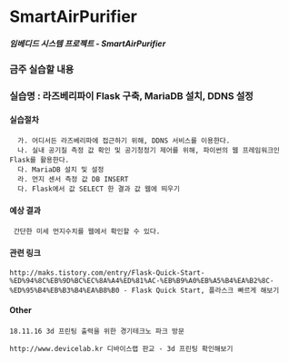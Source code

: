 # **SmartAirPurifier**

##### 임베디드 시스템 프로젝트 - SmartAirPurifier


### 금주 실습할 내용
### 실습명 : 라즈베리파이 Flask 구축, MariaDB 설치, DDNS 설정
#### 실습절차
```
  가. 어디서든 라즈베리파에 접근하기 위해, DDNS 서비스를 이용한다.  
  나. 실내 공기질 측정 값 확인 및 공기청정기 제어를 위해, 파이썬의 웹 프레임워크인 Flask를 활용한다.  
  다. MariaDB 설치 및 설정  
  라. 먼지 센서 측정 값 DB INSERT  
  다. Flask에서 값 SELECT 한 결과 값 웹에 띄우기  
```


#### 예상 결과
```
 간단한 미세 먼지수치를 웹에서 확인할 수 있다.  
```

#### 관련 링크
```
http://maks.tistory.com/entry/Flask-Quick-Start-%ED%94%8C%EB%9D%BC%EC%8A%A4%ED%81%AC-%EB%B9%A0%EB%A5%B4%EA%B2%8C-%ED%95%B4%EB%B3%B4%EA%B8%B0 - Flask Quick Start, 플라스크 빠르게 해보기  
```

#### Other
```
18.11.16 3d 프린팅 출력을 위한 경기테크노 파크 방문  

http://www.devicelab.kr 디바이스랩 판교 - 3d 프린팅 확인해보기

```
